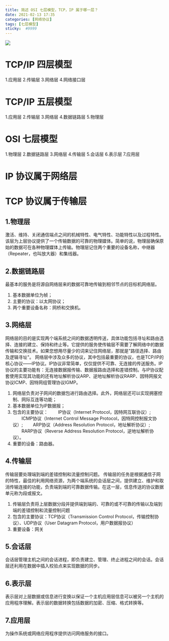 ```yaml
---
title: 简述 OSI 七层模型，TCP，IP 属于哪一层？
date: 2021-02-13 17:35
categories: [网络协议]
tags: [七层模型]
sticky:  #9999
---
```


![](https://img.rruu.net/image/6027a373e47f9)
# TCP/IP 四层模型
1.应用层 2.传输层 3.网络层 4.网络接口层
# TCP/IP 五层模型
1.应用层 2.传输层 3.网络层 4.数据链路层 5.物理层
# OSI 七层模型
1.物理层 2.数据链路层 3.网络层 4.传输层 5.会话层 6.表示层 7.应用层
# IP 协议属于网络层
# TCP 协议属于传输层



## 1.物理层
激活、维持、关闭通信端点之间的机械特性、电气特性、功能特性以及过程特性。该层为上层协议提供了一个传输数据的可靠的物理媒体。简单的说，物理层确保原始的数据可在各种物理媒体上传输。物理层记住两个重要的设备名称，中继器（Repeater，也叫放大器）和集线器。

## 2.数据链路层
最基本的服务是将源自网络层来的数据可靠地传输到相邻节点的目标机网络层。

1. 基本数据单位为帧；
2. 主要的协议：以太网协议；
3. 两个重要设备名称：网桥和交换机。

## 3.网络层
网络层的目的是实现两个端系统之间的数据透明传送，具体功能包括寻址和路由选择、连接的建立、保持和终止等。它提供的服务使传输层不需要了解网络中的数据传输和交换技术。如果您想用尽量少的词来记住网络层，那就是"路径选择、路由及逻辑寻址"。
网络层中涉及众多的协议，其中包括最重要的协议，也是TCP/IP的核心协议——IP协议。IP协议非常简单，仅仅提供不可靠、无连接的传送服务。IP协议的主要功能有：无连接数据报传输、数据报路由选择和差错控制。与IP协议配套使用实现其功能的还有地址解析协议ARP、逆地址解析协议RARP、因特网报文协议ICMP、因特网组管理协议IGMP。

1. 网络层负责对子网间的数据包进行路由选择。此外，网络层还可以实现拥塞控制、网际互连等功能；
2. 基本数据单位为IP数据报；
3. 包含的主要协议：
　　IP协议（Internet Protocol，因特网互联协议）;
　　ICMP协议（Internet Control Message Protocol，因特网控制报文协议）;
　　ARP协议（Address Resolution Protocol，地址解析协议）;
　　RARP协议（Reverse Address Resolution Protocol，逆地址解析协议）。
4. 重要的设备：路由器。

## 4.传输层
传输层要处理端到端的差错控制和流量控制问题。 传输层的任务是根据通信子网的特性，最佳的利用网络资源，为两个端系统的会话层之间，提供建立、维护和取消传输连接的功能，负责端到端的可靠数据传输。在这一层，信息传送的协议数据单元称为段或报文。

1. 传输层负责将上层数据分段并提供端到端的、可靠的或不可靠的传输以及端到端的差错控制和流量控制问题
2. 包含的主要协议：TCP协议（Transmission Control Protocol，传输控制协议）、UDP协议（User Datagram Protocol，用户数据报协议）
3. 重要设备：网关

## 5.会话层
会话层管理主机之间的会话进程，即负责建立、管理、终止进程之间的会话。会话层还利用在数据中插入校验点来实现数据的同步。

## 6.表示层
表示层对上层数据或信息进行变换以保证一个主机应用层信息可以被另一个主机的应用程序理解。表示层的数据转换包括数据的加密、压缩、格式转换等。
## 7.应用层
为操作系统或网络应用程序提供访问网络服务的接口。

